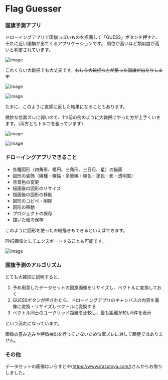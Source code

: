 # Flag Guesser

### 国旗予測アプリ

ドローイングアプリで国旗っぽいものを描画して「GUESS」ボタンを押すと、それに近い国旗が出てくるアプリケーションです。
順位が高いほど類似度が高いと判定されています。

![image](https://github.com/yskitf21/Flag-Guesser/assets/96232134/48a9d882-1388-4001-9394-1cf040b94685)

これくらい大雑把でも大丈夫です。~~むしろ大雑把な方が狙った国旗が出たりします~~

![image](https://github.com/yskitf21/Flag-Guesser/assets/96232134/f0c66796-131c-4d63-b186-6d4797a4d5e4)


![image](https://github.com/yskitf21/Flag-Guesser/assets/96232134/6ccee18b-361d-4f07-993c-bd76ec381e76)

たまに、このように直感に反した結果になることもあります。

微妙な位置ズレに弱いので、1つ前の例のように大雑把にやった方が上手くいきます。（両方ともトルコを狙っています）

![image](https://github.com/yskitf21/Flag-Guesser/assets/96232134/44ee3df9-64da-4807-b0f6-e7f60a27e9ec)

![image](https://github.com/yskitf21/Flag-Guesser/assets/96232134/14b59f87-60f5-42a7-9a4e-5d9120dab67f)


### ドローイングアプリできること

- 各種図形（四角形、楕円、三角形、三日月、星）の描画
- 図形の装飾（線種・線幅・多重線・線色・塗色・影・透明度）
- 背景色の変更
- 描画後の図形のリサイズ
- 描画後の図形の移動
- 図形のコピペ・削除
- 図形の移動
- プロジェクトの保存
- 描いた絵の保存

このように図形を使ったお絵描きもできるといえばできます。

PNG画像としてエクスポートすることも可能です。


![image](https://github.com/yskitf21/Flag-Guesser/assets/96232134/5025d722-5a24-41b6-a712-5daa62dae155)

### 国旗予測のアルゴリズム

とても大雑把に説明すると、

1. 予め用意したデータセットの国旗画像をリサイズし、ベクトルに変換しておく
2. GUESSボタンが押されたら、ドローイングアプリのキャンバスの内容を画像に変換・リサイズしベクトルに変換する
3. ベクトル同士のユークリッド距離を比較し、最も距離が短い5件を表示

という流れになっています。

画像の畳み込みや特徴抽出を行っていないため位置ズレに対して頑健ではありません。

### その他
データセットの画像はいらすとや(https://www.irasutoya.com/)さんからお借りしました。

